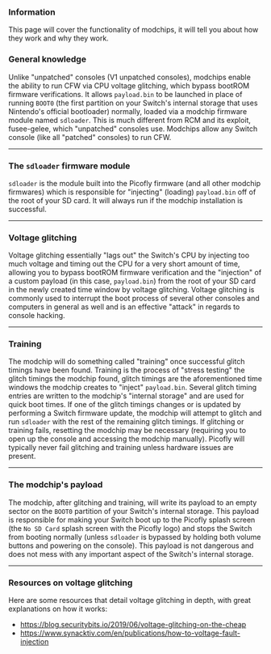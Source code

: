 ### **Information**

This page will cover the functionality of modchips, it will tell you about how they work and why they work.

### **General knowledge**

Unlike "unpatched" consoles (V1 unpatched consoles), modchips enable the ability to run CFW via CPU voltage glitching, which bypass bootROM firmware verifications. It allows `payload.bin` to be launched in place of running `BOOT0` (the first partition on your Switch's internal storage that uses Nintendo's official bootloader) normally, loaded via a modchip firmware module named `sdloader`. This is much different from RCM and its exploit, fusee-gelee, which "unpatched" consoles use. Modchips allow any Switch console (like all "patched" consoles) to run CFW.

-----

### **The `sdloader` firmware module**

`sdloader` is the module built into the Picofly firmware (and all other modchip firmwares) which is responsible for "injecting" (loading) `payload.bin` off of the root of your SD card. It will always run if the modchip installation is successful.

-----

### **Voltage glitching**

Voltage glitching essentially "lags out" the Switch's CPU by injecting too much voltage and timing out the CPU for a very short amount of time, allowing you to bypass bootROM firmware verification and the "injection" of a custom payload (in this case, `payload.bin`) from the root of your SD card in the newly created time window by voltage glitching. Voltage glitching is commonly used to interrupt the boot process of several other consoles and computers in general as well and is an effective "attack" in regards to console hacking.

-----

### **Training**

The modchip will do something called "training" once successful glitch timings have been found. Training is the process of "stress testing" the glitch timings the modchip found, glitch timings are the aforementioned time windows the modchip creates to "inject" `payload.bin`. Several glitch timing entries are written to the modchip's "internal storage" and are used for quick boot times. If one of the glitch timings changes or is updated by performing a Switch firmware update, the modchip will attempt to glitch and run `sdloader` with the rest of the remaining glitch timings. If glitching or training fails, resetting the modchip may be necessary (requiring you to open up the console and accessing the modchip manually). Picofly will typically never fail glitching and training unless hardware issues are present.

-----

### **The modchip's payload**

The modchip, after glitching and training, will write its payload to an empty sector on the `BOOT0` partition of your Switch's internal storage. This payload is responsible for making your Switch boot up to the Picofly splash screen (the `No SD Card` splash screen with the Picofly logo) and stops the Switch from booting normally (unless `sdloader` is bypassed by holding both volume buttons and powering on the console). This payload is not dangerous and does not mess with any important aspect of the Switch's internal storage.

-----

### **Resources on voltage glitching**

Here are some resources that detail voltage glitching in depth, with great explanations on how it works:

- <a href="https://blog.securitybits.io/2019/06/voltage-glitching-on-the-cheap/">https://blog.securitybits.io/2019/06/voltage-glitching-on-the-cheap</a>
- <a href="https://www.synacktiv.com/en/publications/how-to-voltage-fault-injection">https://www.synacktiv.com/en/publications/how-to-voltage-fault-injection</a>



